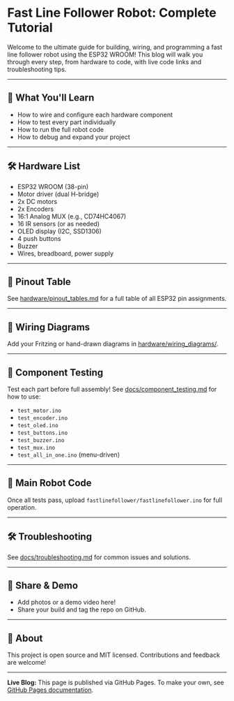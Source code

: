 # Fast Line Follower Robot: Complete Tutorial

Welcome to the ultimate guide for building, wiring, and programming a fast line follower robot using the ESP32 WROOM! This blog will walk you through every step, from hardware to code, with live code links and troubleshooting tips.

---

## 🚦 What You'll Learn
- How to wire and configure each hardware component
- How to test every part individually
- How to run the full robot code
- How to debug and expand your project

---

## 🛠️ Hardware List
- ESP32 WROOM (38-pin)
- Motor driver (dual H-bridge)
- 2x DC motors
- 2x Encoders
- 16:1 Analog MUX (e.g., CD74HC4067)
- 16 IR sensors (or as needed)
- OLED display (I2C, SSD1306)
- 4 push buttons
- Buzzer
- Wires, breadboard, power supply

---

## 📐 Pinout Table
See [hardware/pinout_tables.md](../hardware/pinout_tables.md) for a full table of all ESP32 pin assignments.

---

## 🔌 Wiring Diagrams
Add your Fritzing or hand-drawn diagrams in [hardware/wiring_diagrams/](../hardware/wiring_diagrams/).

---

## 🧪 Component Testing
Test each part before full assembly! See [docs/component_testing.md](component_testing.md) for how to use:
- `test_motor.ino`
- `test_encoder.ino`
- `test_oled.ino`
- `test_buttons.ino`
- `test_buzzer.ino`
- `test_mux.ino`
- `test_all_in_one.ino` (menu-driven)

---

## 🚗 Main Robot Code
Once all tests pass, upload `fastlinefollower/fastlinefollower.ino` for full operation.

---

## 🛠️ Troubleshooting
See [docs/troubleshooting.md](troubleshooting.md) for common issues and solutions.

---

## 📸 Share & Demo
- Add photos or a demo video here!
- Share your build and tag the repo on GitHub.

---

## 📢 About
This project is open source and MIT licensed. Contributions and feedback are welcome!

---

**Live Blog:** This page is published via GitHub Pages. To make your own, see [GitHub Pages documentation](https://pages.github.com/).
